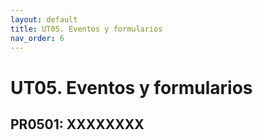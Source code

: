 ```yaml
---
layout: default
title: UT05. Eventos y formularios
nav_order: 6
---
```


# UT05. Eventos y formularios


## PR0501: XXXXXXXX
